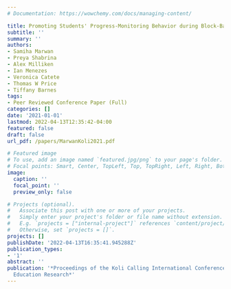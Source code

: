 ```yaml
---
# Documentation: https://wowchemy.com/docs/managing-content/

title: Promoting Students' Progress-Monitoring Behavior during Block-Based Programming
subtitle: ''
summary: ''
authors:
- Samiha Marwan
- Preya Shabrina
- Alex Milliken
- Ian Menezes
- Veronica Catete
- Thomas W Price
- Tiffany Barnes
tags:
- Peer Reviewed Conference Paper (Full)
categories: []
date: '2021-01-01'
lastmod: 2022-04-13T12:35:42-04:00
featured: false
draft: false
url_pdf: /papers/MarwanKoli2021.pdf

# Featured image
# To use, add an image named `featured.jpg/png` to your page's folder.
# Focal points: Smart, Center, TopLeft, Top, TopRight, Left, Right, BottomLeft, Bottom, BottomRight.
image:
  caption: ''
  focal_point: ''
  preview_only: false

# Projects (optional).
#   Associate this post with one or more of your projects.
#   Simply enter your project's folder or file name without extension.
#   E.g. `projects = ["internal-project"]` references `content/project/deep-learning/index.md`.
#   Otherwise, set `projects = []`.
projects: []
publishDate: '2022-04-13T16:35:41.945288Z'
publication_types:
- '1'
abstract: ''
publication: '*Proceedings of the Koli Calling International Conference on Computing
  Education Research*'
---
```

